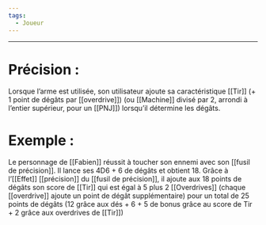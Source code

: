 ```yaml
---
tags:
  - Joueur
---
```

___
# Précision : 

Lorsque l’arme est utilisée, son utilisateur ajoute sa caractéristique [[Tir]] (+ 1 point de dégâts par [[overdrive]]) (ou [[Machine]] divisé par 2, arrondi à l’entier supérieur, pour un [[PNJ]]) lorsqu’il détermine les dégâts. 

# Exemple : 

Le personnage de [[Fabien]] réussit à toucher son ennemi avec son [[fusil de précision]]. Il lance ses 4D6 + 6 de dégâts et obtient 18. Grâce à l’[[Effet]] [[précision]] du [[fusil de précision]], il ajoute aux 18 points de dégâts son score de [[Tir]] qui est égal à 5 plus 2 [[Overdrives]] (chaque [[overdrive]] ajoute un point de dégât supplémentaire) pour un total de 25 points de dégâts (12 grâce aux dés + 6 + 5 de bonus grâce au score de Tir + 2 grâce aux overdrives de [[Tir]])